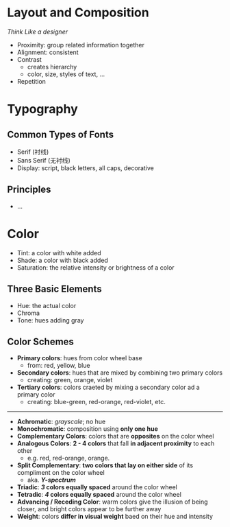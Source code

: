# Layout and Composition

_Think Like a designer_

- Proximity: group related information together
- Alignment: consistent
- Contrast
  - creates hierarchy
  - color, size, styles of text, ...
- Repetition

# Typography

## Common Types of Fonts

- Serif (衬线)
- Sans Serif (无衬线)
- Display: script, black letters, all caps, decorative

## Principles

- ...

# Color

- Tint: a color with white added
- Shade: a color with black added
- Saturation: the relative intensity or brightness of a color

## Three Basic Elements

- Hue: the actual color
- Chroma
- Tone: hues adding gray

## Color Schemes

- **Primary colors**: hues from color wheel base
  - from: red, yellow, blue
- **Secondary colors**: hues that are mixed by combining two primary colors
  - creating: green, orange, violet
- **Tertiary colors**: colors craeted by mixing a secondary color ad a primary color
  - creating: blue-green, red-orange, red-violet, etc.

---

- **Achromatic**: _grayscale_; no hue
- **Monochromatic**: composition using **only one hue**
- **Complementary Colors**: colors that are **opposites** on the color wheel
- **Analogous Colors**: **2 - 4 colors** that fall **in adjacent proximity** to each other
  - e.g. red, red-orange, orange.
- **Split Complementary**: **two colors that lay on either side** of its compliment on the color wheel
  - aka. **_Y-spectrum_**
- **Triadic**: **_3_ colors equally spaced** around the color wheel
- **Tetradic**: **_4_ colors equally spaced** around the color wheel
- **Advancing / Receding Color**: warm colors give the illusion of being closer, and bright colors appear to be further away
- **Weight**: colors **differ in visual weight** baed on their hue and intensity
